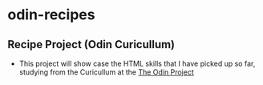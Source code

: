 # odin-recipes
## Recipe Project (Odin Curicullum)
- This project will show case the HTML skills that I have picked up so far, studying from the Curicullum at the [The Odin Project](https://theodinproject.com)